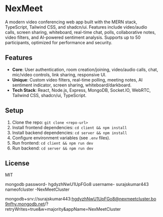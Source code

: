 # NexMeet

A modern video conferencing web app built with the MERN stack, TypeScript, Tailwind CSS, and shadcn/ui. Features include video/audio calls, screen sharing, whiteboard, real-time chat, polls, collaborative notes, video filters, and AI-powered sentiment analysis. Supports up to 50 participants, optimized for performance and security.

## Features
- **Core**: User authentication, room creation/joining, video/audio calls, chat, mic/video controls, link sharing, responsive UI.
- **Unique**: Custom video filters, real-time polling, meeting notes, AI sentiment indicator, screen sharing, whiteboard/darkboard.
- **Tech Stack**: React, Node.js, Express, MongoDB, Socket.IO, WebRTC, Tailwind CSS, shadcn/ui, TypeScript.

## Setup
1. Clone the repo: `git clone <repo-url>`
2. Install frontend dependencies: `cd client && npm install`
3. Install backend dependencies: `cd server && npm install`
4. Configure environment variables (see `.env` files).
5. Run frontend: `cd client && npm run dev`
6. Run backend: `cd server && npm run dev`

## License
MIT

mongodb
password- hgdyzhNwU1UpFGo8
username- surajskumar443
nameofcluster -NexMeetCluster

mongodb+srv://surajskumar443:hgdyzhNwU1UpFGo8@nexmeetcluster.bo9nfhy.mongodb.net/?retryWrites=true&w=majority&appName=NexMeetCluster
